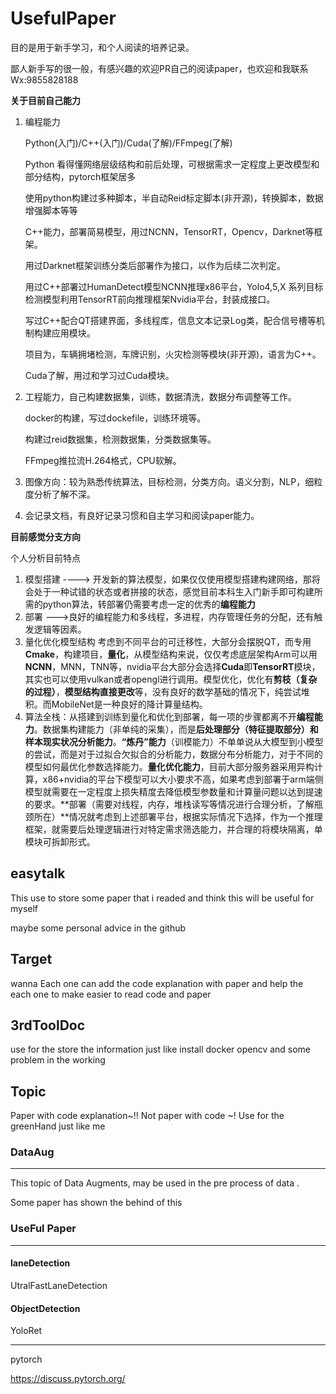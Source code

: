 # **UsefulPaper**

目的是用于新手学习，和个人阅读的培养记录。

鄙人新手写的很一般，有感兴趣的欢迎PR自己的阅读paper，也欢迎和我联系Wx:9855828188

**关于目前自己能力**

1. 编程能力

   Python(入门)/C++(入门)/Cuda(了解)/FFmpeg(了解)

   Python 看得懂网络层级结构和前后处理，可根据需求一定程度上更改模型和部分结构，pytorch框架居多

   使用python构建过多种脚本，半自动Reid标定脚本(非开源)，转换脚本，数据增强脚本等等

   C++能力，部署简易模型，用过NCNN，TensorRT，Opencv，Darknet等框架。

   用过Darknet框架训练分类后部署作为接口，以作为后续二次判定。

   用过C++部署过HumanDetect模型NCNN推理x86平台，Yolo4,5,X 系列目标检测模型利用TensorRT前向推理框架Nvidia平台，封装成接口。

   写过C++配合QT搭建界面，多线程库，信息文本记录Log类，配合信号槽等机制构建应用模块。

   项目为，车辆拥堵检测，车牌识别，火灾检测等模块(非开源)，语言为C++。

   Cuda了解，用过和学习过Cuda模块。

2. 工程能力，自己构建数据集，训练，数据清洗，数据分布调整等工作。

   docker的构建，写过dockefile，训练环境等。

   构建过reid数据集，检测数据集，分类数据集等。

   FFmpeg推拉流H.264格式，CPU软解。

3. 图像方向：较为熟悉传统算法，目标检测，分类方向。语义分割，NLP，细粒度分析了解不深。

4. 会记录文档，有良好记录习惯和自主学习和阅读paper能力。

**目前感觉分支方向**

个人分析目前特点

1. 模型搭建 ----> 开发新的算法模型，如果仅仅使用模型搭建构建网络，那将会处于一种试错的状态或者拼接的状态，感觉目前本科生入门新手即可构建所需的python算法，转部署仍需要考虑一定的优秀的**编程能力**
2. 部署 --->良好的编程能力和多线程，多进程，内存管理任务的分配，还有触发逻辑等因素。
3. 量化优化模型结构 考虑到不同平台的可迁移性，大部分会摆脱QT，而专用**Cmake**，构建项目，**量化**，从模型结构来说，仅仅考虑底层架构Arm可以用**NCNN**，MNN，TNN等，nvidia平台大部分会选择**Cuda**即**TensorRT**模块，其实也可以使用vulkan或者opengl进行调用。模型优化，优化有**剪枝（复杂的过程）**，**模型结构直接更改**等，没有良好的数学基础的情况下，纯尝试堆积。而MobileNet是一种良好的降计算量结构。
4. 算法全栈：从搭建到训练到量化和优化到部署，每一项的步骤都离不开**编程能力**。数据集构建能力（非单纯的采集），而是**后处理部分（特征提取部分）和样本现实状况分析能力**。**“炼丹”能力**（训模能力）不单单说从大模型到小模型的尝试，而是对于过拟合欠拟合的分析能力，数据分布分析能力，对于不同的模型如何最优化参数选择能力。**量化优化能力**，目前大部分服务器采用异构计算，x86+nvidia的平台下模型可以大小要求不高，如果考虑到部署于arm端侧模型就需要在一定程度上损失精度去降低模型参数量和计算量问题以达到提速的要求。**部署（需要对线程，内存，堆栈读写等情况进行合理分析，了解瓶颈所在）**情况就考虑到上述部署平台，根据实际情况下选择，作为一个推理框架，就需要后处理逻辑进行对特定需求筛选能力，并合理的将模块隔离，单模块可拆卸形式。

## easytalk

This use to store some paper that i readed and think this will be useful for myself 

maybe some personal advice in the github 

## Target

wanna Each one can add the code explanation with paper and help the each one to make easier to read code and paper 

## 3rdToolDoc

use for the store the information just like  install docker  opencv and some problem in the working

## Topic

Paper with code explanation~!! Not paper with code ~! Use for the greenHand just like me 

### DataAug

---

This topic of Data Augments, may be used in the pre process of data .

Some paper has shown the behind of this 

### UseFul Paper

---

#### laneDetection

UtralFastLaneDetection

#### ObjectDetection

YoloRet

---

pytorch

https://discuss.pytorch.org/
